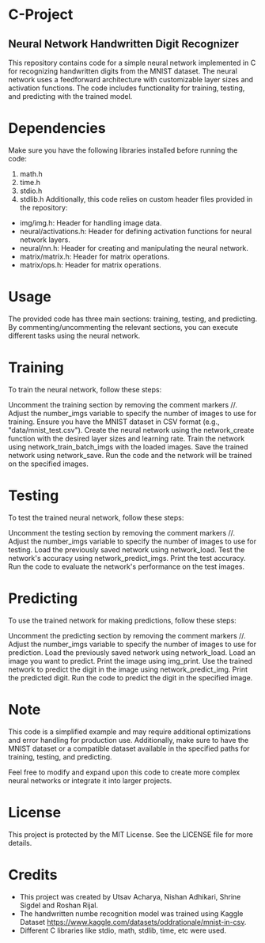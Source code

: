 # C-Project

## Neural Network Handwritten Digit Recognizer
This repository contains code for a simple neural network implemented in C for recognizing handwritten digits from the MNIST dataset. The neural network uses a feedforward architecture with customizable layer sizes and activation functions. The code includes functionality for training, testing, and predicting with the trained model.

# Dependencies
Make sure you have the following libraries installed before running the code:

1. math.h
2. time.h
3. stdio.h
4. stdlib.h
Additionally, this code relies on custom header files provided in the repository:

- img/img.h: Header for handling image data.
- neural/activations.h: Header for defining activation functions for neural network layers.
- neural/nn.h: Header for creating and manipulating the neural network.
- matrix/matrix.h: Header for matrix operations.
- matrix/ops.h: Header for matrix operations.

# Usage
The provided code has three main sections: training, testing, and predicting. By commenting/uncommenting the relevant sections, you can execute different tasks using the neural network.

# Training
To train the neural network, follow these steps:

Uncomment the training section by removing the comment markers //.
Adjust the number_imgs variable to specify the number of images to use for training.
Ensure you have the MNIST dataset in CSV format (e.g., "data/mnist_test.csv").
Create the neural network using the network_create function with the desired layer sizes and learning rate.
Train the network using network_train_batch_imgs with the loaded images.
Save the trained network using network_save.
Run the code and the network will be trained on the specified images.

# Testing
To test the trained neural network, follow these steps:

Uncomment the testing section by removing the comment markers //.
Adjust the number_imgs variable to specify the number of images to use for testing.
Load the previously saved network using network_load.
Test the network's accuracy using network_predict_imgs.
Print the test accuracy.
Run the code to evaluate the network's performance on the test images.

# Predicting
To use the trained network for making predictions, follow these steps:

Uncomment the predicting section by removing the comment markers //.
Adjust the number_imgs variable to specify the number of images to use for prediction.
Load the previously saved network using network_load.
Load an image you want to predict.
Print the image using img_print.
Use the trained network to predict the digit in the image using network_predict_img.
Print the predicted digit.
Run the code to predict the digit in the specified image.

# Note
This code is a simplified example and may require additional optimizations and error handling for production use. Additionally, make sure to have the MNIST dataset or a compatible dataset available in the specified paths for training, testing, and predicting.

Feel free to modify and expand upon this code to create more complex neural networks or integrate it into larger projects.

# License
This project is protected by the MIT License. See the LICENSE file for more details.

# Credits
* This project was created by Utsav Acharya, Nishan Adhikari, Shrine Sigdel and Roshan Rijal.
* The handwritten numbe recognition model was trained using Kaggle Dataset https://www.kaggle.com/datasets/oddrationale/mnist-in-csv.
* Different C libraries like stdio, math, stdlib, time, etc were used.
